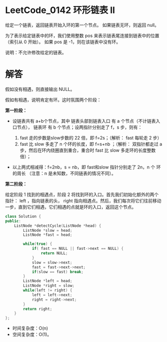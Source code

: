 # LeetCode_0142 环形链表 II

给定一个链表，返回链表开始入环的第一个节点。 如果链表无环，则返回 null。

为了表示给定链表中的环，我们使用整数 pos 来表示链表尾连接到链表中的位置（索引从 0 开始）。 如果 pos 是 -1，则在该链表中没有环。

说明：不允许修改给定的链表。

# 解答
假如没有相遇，则直接输出 NULL。

假如有相遇，说明肯定有环。这时氛围两个阶段：

**第一阶段：**

* 设链表共有 a+b个节点，其中 链表头部到链表入口 有 a 个节点（不计链表入口节点）， 链表环 有 b 个节点；设两指针分别走了 f，s 步，则有：
    1. fast 走的步数是slow步数的 22 倍，即 f=2s；（解析： fast 每轮走 2 步）
    2. fast 比 slow 多走了 n 个环的长度，即 f=s+nb ；（解析： 双指针都走过 a 步，然后在环内绕圈直到重合，重合时 fast 比 slow 多走环的长度整数倍）；

* 以上两式相减得：f=2nb，s = nb，即 fast和slow 指针分别走了 2n，n 个 环的周长 （注意：n 是未知数，不同链表的情况不同）。

**第二阶段：**

给定阶段 1 找到的相遇点，阶段 2 将找到环的入口。首先我们初始化额外的两个指针： left ，指向链表的头， right 指向相遇点。然后，我们每次将它们往前移动一步，直到它们相遇，它们相遇的点就是环的入口，返回这个节点。


```C++
class Solution {
public:
    ListNode *detectCycle(ListNode *head) {
        ListNode *slow = head;
        ListNode *fast = head;

        while(true) {
            if( fast == NULL || fast->next == NULL) {
                return NULL;
            }
            slow = slow->next;
            fast = fast->next->next;
            if(slow == fast) break;
        }
        ListNode *left = head;
        ListNode *right = slow;
        while(left != right) {
            left = left->next;
            right = right->next;
        }
        return right;
    }
};
```

* 时间复杂度：O(n)
* 空间复杂度：O(1)。